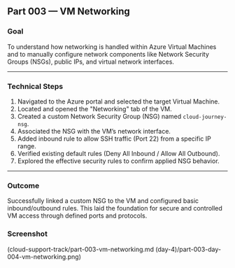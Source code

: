 ## Part 003 — VM Networking

### Goal  
To understand how networking is handled within Azure Virtual Machines and to manually configure network components like Network Security Groups (NSGs), public IPs, and virtual network interfaces.

---

### Technical Steps  
1. Navigated to the Azure portal and selected the target Virtual Machine.  
2. Located and opened the "Networking" tab of the VM.  
3. Created a custom Network Security Group (NSG) named `cloud-journey-nsg`.  
4. Associated the NSG with the VM’s network interface.  
5. Added inbound rule to allow SSH traffic (Port 22) from a specific IP range.  
6. Verified existing default rules (Deny All Inbound / Allow All Outbound).  
7. Explored the effective security rules to confirm applied NSG behavior.

---

### Outcome  
Successfully linked a custom NSG to the VM and configured basic inbound/outbound rules. This laid the foundation for secure and controlled VM access through defined ports and protocols.


### Screenshot
(cloud-support-track/part-003-vm-networking.md (day-4)/part-003-day-004-vm-networking.png)

